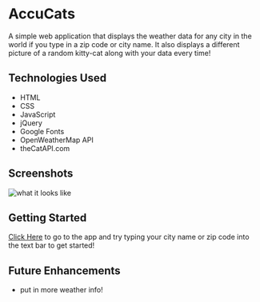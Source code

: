 # AccuCats

A simple web application that displays the weather data for any city in the world if you type in a zip code or city name.  It also displays a different picture of a random kitty-cat along with your data every time!

## Technologies Used
- HTML 
- CSS 
- JavaScript
- jQuery
- Google Fonts
- OpenWeatherMap API
- theCatAPI.com 

## Screenshots

![what it looks like](https://imgur.com/a/S1xrdPH)

## Getting Started

[Click Here](accucats.vercel.app) to go to the app and try typing your city name or zip code into the text bar to get started!

## Future Enhancements

- put in more weather info!